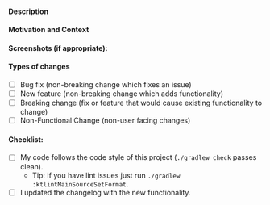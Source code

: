 <!-- Provide a general summary of your changes in the Title above -->

#### Description
<!-- Describe your changes in detail -->

#### Motivation and Context
<!-- Why is this change required? What problem does it solve? -->
<!-- Did you start a discussion or is this part of an issue? Please link to the issue here. -->

#### Screenshots (if appropriate):

#### Types of changes
<!-- What types of changes does your code introduce? Put an `x` in all the boxes that apply: -->
- [ ] Bug fix (non-breaking change which fixes an issue)
- [ ] New feature (non-breaking change which adds functionality)
- [ ] Breaking change (fix or feature that would cause existing functionality to change)
- [ ] Non-Functional Change (non-user facing changes)

#### Checklist:
<!-- Go over all the following points, and put an `x` in all the boxes . -->
<!-- If you're unsure about any of these, don't hesitate to ask. I'm here to help! -->
- [ ] My code follows the code style of this project (`./gradlew check` passes clean).
    - Tip: If you have lint issues just run `./gradlew :ktlintMainSourceSetFormat`.
- [ ] I updated the changelog with the new functionality.
